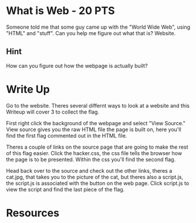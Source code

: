 # What is Web - 20 PTS
Someone told me that some guy came up with the "World Wide Web", using "HTML" and "stuff". Can you help me figure out what that is? Website.

## Hint
How can you figure out how the webpage is actually built?

# Write Up
Go to the website. Theres several differnt ways to look at a website and this Writeup will cover 3 to collect the flag.

First right click the background of the webpage and select "View Source." View source gives you the raw HTML file the page is built on, here you'll find the first flag commented out in the HTML file.

Theres a couple of links on the source page that are going to make the rest of this flag easier. Click the hacker.css, the css file tells the browser how the page is to be presented. Within the css you'll find the second flag.

Head back over to the source and check out the other links, theres a cat.jpg, that takes you to the picture of the cat, but theres also a script.js, the script.js is associated with the button on the web page. Click script.js to view the script and find the last piece of the flag.

# Resources
